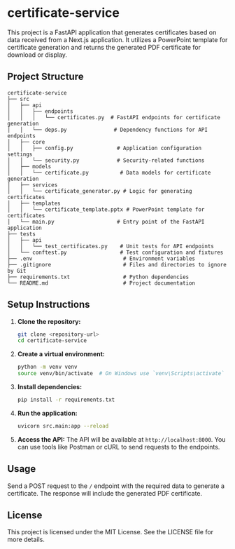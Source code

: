 # certificate-service

This project is a FastAPI application that generates certificates based on data received from a Next.js application. It utilizes a PowerPoint template for certificate generation and returns the generated PDF certificate for download or display.

## Project Structure

```
certificate-service
├── src
│   ├── api
│   │   ├── endpoints
│   │   │   └── certificates.py  # FastAPI endpoints for certificate generation
│   │   └── deps.py               # Dependency functions for API endpoints
│   ├── core
│   │   ├── config.py              # Application configuration settings
│   │   └── security.py            # Security-related functions
│   ├── models
│   │   └── certificate.py          # Data models for certificate generation
│   ├── services
│   │   └── certificate_generator.py # Logic for generating certificates
│   ├── templates
│   │   └── certificate_template.pptx # PowerPoint template for certificates
│   └── main.py                    # Entry point of the FastAPI application
├── tests
│   ├── api
│   │   └── test_certificates.py    # Unit tests for API endpoints
│   └── conftest.py                 # Test configuration and fixtures
├── .env                             # Environment variables
├── .gitignore                       # Files and directories to ignore by Git
├── requirements.txt                 # Python dependencies
└── README.md                        # Project documentation
```

## Setup Instructions

1. **Clone the repository:**
   ```bash
   git clone <repository-url>
   cd certificate-service
   ```

2. **Create a virtual environment:**
   ```bash
   python -m venv venv
   source venv/bin/activate  # On Windows use `venv\Scripts\activate`
   ```

3. **Install dependencies:**
   ```bash
   pip install -r requirements.txt
   ```

4. **Run the application:**
   ```bash
   uvicorn src.main:app --reload
   ```

5. **Access the API:**
   The API will be available at `http://localhost:8000`. You can use tools like Postman or cURL to send requests to the endpoints.

## Usage

Send a POST request to the `/` endpoint with the required data to generate a certificate. The response will include the generated PDF certificate.

## License

This project is licensed under the MIT License. See the LICENSE file for more details.